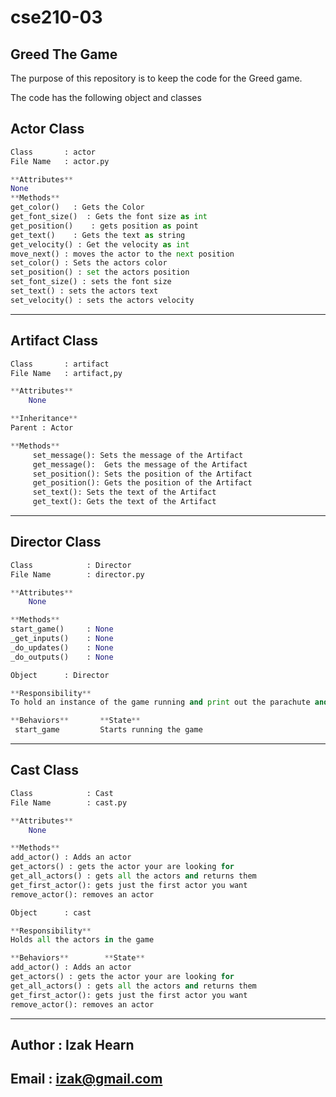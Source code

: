 # cse210-03

## Greed The Game

The purpose of this repository is to keep the code for the Greed game.

The code has the following object and classes

## Actor Class

```python
Class       : actor
File Name   : actor.py

**Attributes**
None
**Methods**
get_color()   : Gets the Color
get_font_size()  : Gets the font size as int
get_position()    : gets position as point
get_text()    : Gets the text as string
get_velocity() : Get the velocity as int
move_next() : moves the actor to the next position
set_color() : Sets the actors color
set_position() : set the actors position
set_font_size() : sets the font size
set_text() : sets the actors text
set_velocity() : sets the actors velocity
```

-------

## Artifact Class

```python
Class       : artifact
File Name   : artifact,py

**Attributes**
    None

**Inheritance**
Parent : Actor

**Methods**
     set_message(): Sets the message of the Artifact
     get_message():  Gets the message of the Artifact
     set_position(): Sets the position of the Artifact
     get_position(): Gets the position of the Artifact     
     set_text(): Sets the text of the Artifact
     get_text(): Gets the text of the Artifact
```

-------

## Director Class

```python
Class            : Director
File Name        : director.py

**Attributes**
    None

**Methods**
start_game()     : None 
_get_inputs()    : None
_do_updates()    : None
_do_outputs()    : None
```

```python
Object      : Director

**Responsibility**
To hold an instance of the game running and print out the parachute and guessed words

**Behaviors**       **State**
 start_game         Starts running the game
```

-------

## Cast Class

```python
Class            : Cast
File Name        : cast.py

**Attributes**
    None

**Methods**
add_actor() : Adds an actor
get_actors() : gets the actor your are looking for
get_all_actors() : gets all the actors and returns them
get_first_actor(): gets just the first actor you want
remove_actor(): removes an actor
```

```python
Object      : cast

**Responsibility**
Holds all the actors in the game

**Behaviors**        **State**
add_actor() : Adds an actor
get_actors() : gets the actor your are looking for
get_all_actors() : gets all the actors and returns them
get_first_actor(): gets just the first actor you want
remove_actor(): removes an actor
```

-------

## Author : Izak Hearn

## Email : izak@gmail.com
